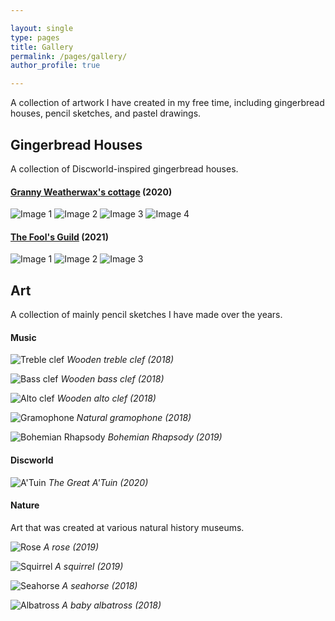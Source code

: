 ```yaml
---

layout: single
type: pages
title: Gallery
permalink: /pages/gallery/
author_profile: true

---
```

A collection of artwork I have created in my free time, including gingerbread houses, pencil sketches, and pastel drawings.

## Gingerbread Houses

A collection of Discworld-inspired gingerbread houses.

#### [Granny Weatherwax's cottage](https://www.discworldemporium.com/blog/illustrating-granny-weatherwax-s-cottage-n11) (2020)
![Image 1](../assets/images/weatherwax1.jpg)
![Image 2](../assets/images/weatherwax2.jpg)
![Image 3](../assets/images/weatherwax3.jpg)
![Image 4](../assets/images/weatherwax4.jpg)

#### [The Fool's Guild](https://wiki.lspace.org/Fools%27_Guild) (2021)
![Image 1](../assets/images/fool1.jpg)
![Image 2](../assets/images/fool2.jpg)
![Image 3](../assets/images/fool3.jpg)

## Art
A collection of mainly pencil sketches I have made over the years.

#### Music
![Treble clef](../assets/images/treble.jpg)
*Wooden treble clef (2018)*

![Bass clef](../assets/images/bass.jpg)
*Wooden bass clef (2018)*

![Alto clef](../assets/images/alto.jpg)
*Wooden alto clef (2018)*

![Gramophone](../assets/images/gramophone.jpg)
*Natural gramophone (2018)*

![Bohemian Rhapsody](../assets/images/bho-rhap.jpg)
*Bohemian Rhapsody (2019)*

#### Discworld
![A'Tuin](../assets/images/discworld.jpg)
*The Great A'Tuin (2020)*

#### Nature

Art that was created at various natural history museums. 

![Rose](../assets/images/rose.jpg)
*A rose (2019)*

![Squirrel](../assets/images/squirrel.jpg)
*A squirrel (2019)*

![Seahorse](../assets/images/seahorse.jpg)
*A seahorse (2018)*

![Albatross](../assets/images/albatross.jpg)
*A baby albatross (2018)*



